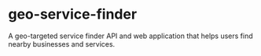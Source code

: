# geo-service-finder
A geo-targeted service finder API and web application that helps users find nearby businesses and services.  
